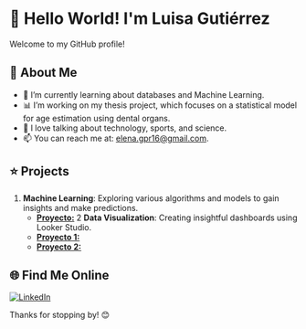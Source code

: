 # 👋 Hello World! I'm Luisa Gutiérrez

Welcome to my GitHub profile!

## 🚀 About Me

- 🌱 I’m currently learning about databases and Machine Learning.
- 📊 I’m working on my thesis project, which focuses on a statistical model for age estimation using dental organs.
- 💬 I love talking about technology, sports, and science.
- 📫 You can reach me at: [elena.gpr16@gmail.com](mailto:elena.gpr16@gmail.com).

## ⭐ Projects

1. **Machine Learning**: Exploring various algorithms and models to gain insights and make predictions.
    - [**Proyecto:**](https://github.com/Elena-gpr/ml-models)
2 **Data Visualization**: Creating insightful dashboards using Looker Studio.
    - [**Proyecto 1:**](https://github.com/Elena-gpr/Data_Vizulization) 
    - [**Proyecto 2:**](https://github.com/Elena-gpr/data-visualization)

## 🌐 Find Me Online

[![LinkedIn](https://img.shields.io/badge/-LinkedIn-05122A?style=flat&logo=linkedin)](https://www.linkedin.com/in/iam-luisa-gutierrez-datos/)

Thanks for stopping by! 😊
